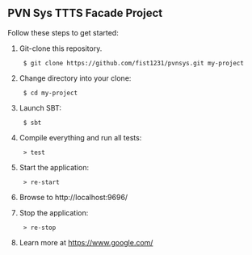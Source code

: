 ## PVN Sys TTTS Facade Project

Follow these steps to get started:

1. Git-clone this repository.

        $ git clone https://github.com/fist1231/pvnsys.git my-project

2. Change directory into your clone:

        $ cd my-project

3. Launch SBT:

        $ sbt

4. Compile everything and run all tests:

        > test

5. Start the application:

        > re-start

6. Browse to http://localhost:9696/

7. Stop the application:

        > re-stop

8. Learn more at https://www.google.com/

